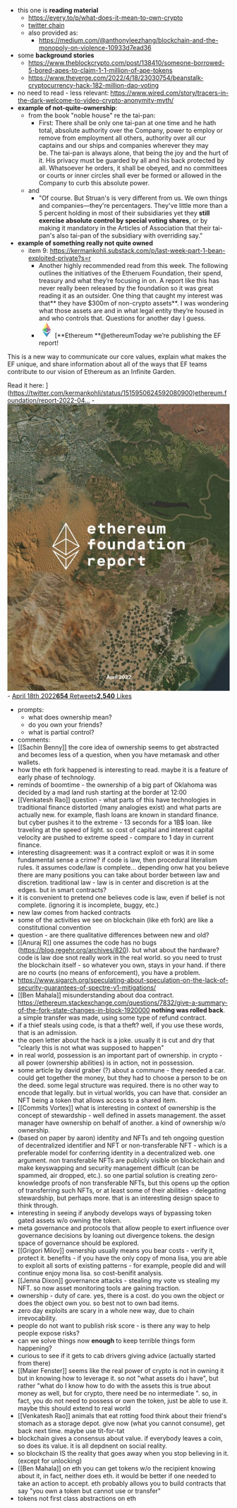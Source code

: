 - this one is **reading material**
    - https://every.to/p/what-does-it-mean-to-own-crypto
    - [twitter chain](https://twitter.com/anthonyleezhang/status/1505564537034100738?s=21)
    - also provided as: 
        - https://medium.com/@anthonyleezhang/blockchain-and-the-monopoly-on-violence-10933d7ead36
- some **background stories**
    - https://www.theblockcrypto.com/post/138410/someone-borrowed-5-bored-apes-to-claim-1-1-million-of-ape-tokens
    - https://www.theverge.com/2022/4/18/23030754/beanstalk-cryptocurrency-hack-182-million-dao-voting
- no need to read - less relevant: https://www.wired.com/story/tracers-in-the-dark-welcome-to-video-crypto-anonymity-myth/
- **example of not-quite-ownership**:
    - from the book "noble house" re the tai-pan:
        - First: There shall be only one tai-pan at one time and he hath total, absolute authority over the Company, power to employ or remove from employment all others, authority over all our captains and our ships and companies wherever they may be. The tai-pan is always alone, that being the joy and the hurt of it. His privacy must be guarded by all and his back protected by all. Whatsoever he orders, it shall be obeyed, and no committees or courts or inner circles shall ever be formed or allowed in the Company to curb this absolute power.
    - and
        - "Of course. But Struan's is very different from us. We own things and companies—they're percentagers. They've little more than a 5 percent holding in most of their subsidiaries yet they **still exercise absolute control by special voting shares**, or by making it mandatory in the Articles of Association that their tai-pan's also tai-pan of the subsidiary with overriding say."
- **example of something really not quite owned**
    - item 9: https://kermankohli.substack.com/p/last-week-part-1-bean-exploited-private?s=r 
        - Another highly recommended read from this week. The following outlines the initiatives of the Etheruem Foundation, their spend, treasury and what they’re focusing in on. A report like this has never really been released by the foundation so it was great reading it as an outsider. One thing that caught my interest was that** they have $300m of non-crypto assets**. I was wondering what those assets are and in what legal entity they’re housed in and who controls that. Questions for another day I guess.
        - ![Twitter avatar for @ethereum](./images/aHR0cHM6Ly9jZG4uc3Vic3RhY2suY29tL2ltYWdlL3R3aXR0ZXJfbmFtZS93XzM2L2V0aGVyZXVtLmpwZw==)[**Ethereum **@ethereumToday we’re publishing the EF report!
 
This is a new way to communicate our core values, explain what makes the EF unique, and share information about all of the ways that EF teams contribute to our vision of Ethereum as an Infinite Garden.

Read it here: ](https://twitter.com/kermankohli/status/1515950624592080900)[ethereum.foundation/report-2022-04…](https://ethereum.foundation/report-2022-04.pdf)
        - ![Image](./images/aHR0cHM6Ly9jZG4uc3Vic3RhY2suY29tL2ltYWdlL2ZldGNoL3dfNjAwLGNfbGltaXQsZl9hdXRvLHFfYXV0bzpnb29kLGZsX3Byb2dyZXNzaXZlOnN0ZWVwL2h0dHBzJTNBJTJGJTJGcGJzLnN1YnN0YWNrLmNvbSUyRm1lZGlhJTJGRlFtOUIxcldVQUVGblRTLmpwZw==)
        - [April 18th 2022**654** Retweets**2,540** Likes](https://twitter.com/kermankohli/status/1515950624592080900)
- prompts:
    - what does ownership mean?
    - do you own your friends?
    - what is partial control?
- comments:
- [[Sachin Benny]] the core idea of ownership seems to get abstracted and becomes less of a  question, when you have metamask and other wallets.
- how the eth fork happened is interesting to read. maybe it is a feature of early phase of technology.
- reminds of boomtime - the ownership of a big part of Oklahoma was decided by a mad land rush starting at the border at 12:00
- [[Venkatesh Rao]] question - what parts of this have technologies in traditional finance distorted (many analogies exist) and what parts are actually new. for example, flash loans are known in standard finance. but cyber pushes it to the extreme - 13 seconds for a 1B$ loan. like traveling at the speed of light. so cost of capital and interest capital velocity are pushed to extreme speed - compare to 1 day in current finance.  
- interesting disagreement: was it a contract exploit or was it in some fundamental sense a crime? if code is law, then procedural literalism rules. it assumes code/law is complete... depending onw hat you believe there are many positions you can take about border between law and discretion. traditional law - law is in center and discretion is at the edges. but in smart contracts?
- it is convenient to pretend one believes code is law, even if belief is not complete. (ignoring it is incomplete, buggy, etc.)
- new law comes from hacked contracts
- some of the activities we see on blockchain (like eth fork) are like a constitutional convention
- question - are there qualitative differences between new and old?
- [[Anuraj R]] one assumes the code has no bugs (https://blog.regehr.org/archives/820). but what about the hardware? code is law doe snot really work in the real world. so you need to trust the blockchain itself - so whatever you own, stays in your hand. if there are no courts (no means of enforcement), you have a problem.
- https://www.sigarch.org/speculating-about-speculation-on-the-lack-of-security-guarantees-of-spectre-v1-mitigations/
- [[Ben Mahala]] misunderstanding about doa contract. https://ethereum.stackexchange.com/questions/7832/give-a-summary-of-the-fork-state-changes-in-block-1920000 **nothing was rolled back**. a simple transfer was made, using some type of refund contract.
- if a thief steals using code, is that a theft? well, if you use these words, that is an admission.
- the open letter about the hack is a joke. usually it is cut and dry that "clearly this is not what was supposed to happen"
- in real world, possession is an important part of ownership. in crypto - all power (ownership abilities) is in action, not in possession.
- some article by david graber (?) about a commune - they needed a car. could get together the money, but they had to choose a person to be on the deed. some legal structure was required. there is no other way to encode that legally. but in virtual worlds, you can have that. consider an NFT being a token that allows access to a  shared item.
- [[Commits Vortex]] what is interesting in context of ownership is the concept of stewardship - well defined in assets management. the asset manager have ownership on behalf of another. a kind of ownership w/o ownership.
-  (based on paper by aaron) identity and NFTs and teh ongoing question of decentralized identifier and NFT or non-transferable NFT - which is a preferable model for conferring identity in a decentralized web. one argument. non transferable NFTs are publicly visible on blockchain and make keyswapping and security management difficult (can be spammed, air dropped, etc.). so one partial solution is creating zero-knowledge proofs of non transferable NFTs, but this opens up the option of transferring such NFTs, or at least some of their abilities - delegating stewardship, but perhaps more. that is an interesting design space to think through.
- interesting in seeing if anybody develops ways of bypassing token gated assets w/o owning the token.
- meta governance and protocols that allow people to exert influence over governance decisions by loaning out divergence tokens. the design space of governance should be explored.
- [[Grigori Milov]] ownership usually means you bear costs - verify it, protect it. benefits - if you have the only copy of mona lisa, you are able to exploit all sorts of existing patterns - for example, people did and will continue enjoy mona lisa. so cost-benifit analysis.
- [[Jenna Dixon]] governance attacks - stealing my vote vs stealing my NFT. so now asset monitoring tools are gaining traction.
- ownership - duty of care. yes, there is a cost. do you own the object or does the object own you. so best not to own bad items.
- zero day exploits are scary in a whole new way, due to chain irrevocability.
- people do not want to publish risk score - is there any way to help people expose risks?
- can we solve things now __enough__ to keep terrible things form happening? 
- curious to see if it gets to cab drivers giving advice (actually started from there)
- [[Maier Fenster]] seems like the real power of crypto is not in owning it but in knowing how to leverage it. so not "what assets do i have", but rather "what do I know how to do with the assets this is true about money as well, but for crypto, there need be no intermediate ". so, in fact, you do not need to possess or own the token, just be able to use it. maybe this should extend to real world 
- [[Venkatesh Rao]] animals that eat rotting food think about their friend's stomach as a storage depot. give now (what you cannot consume), get back next time. maybe use tit-for-tat
- blockchain gives  a consensus about value. if everybody leaves a coin, so does its value. it is all depdnent on social reality.
- so blockchain IS the reality that goes away when you stop believing in it. (except for unlocking)
- [[Ben Mahala]] on eth you can get tokens w/o the recipient knowing about it, in fact, neither does eth. it would be better if one needed to take an action to accept. eth probably allows you to build contracts that say "you own a token but cannot use or transfer"
- tokens not first class abstractions on eth
